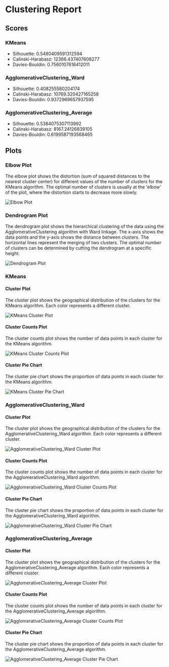 # Clustering Report

## Scores

### KMeans

- Silhouette: 0.5480409591312594
- Calinski-Harabasz: 12366.437407608277
- Davies-Bouldin: 0.7560107616412011

### AgglomerativeClustering_Ward

- Silhouette: 0.408255580204174
- Calinski-Harabasz: 10769.320427165258
- Davies-Bouldin: 0.9372969657937595

### AgglomerativeClustering_Average

- Silhouette: 0.5384075307113992
- Calinski-Harabasz: 8167.24126839105
- Davies-Bouldin: 0.6199587193568465

## Plots

### Elbow Plot

The elbow plot shows the distortion (sum of squared distances to the nearest cluster center) for different values of the number of clusters for the KMeans algorithm. The optimal number of clusters is usually at the 'elbow' of the plot, where the distortion starts to decrease more slowly.

![Elbow Plot](./figures/png/elbow.png)

### Dendrogram Plot

The dendrogram plot shows the hierarchical clustering of the data using the AgglomerativeClustering algorithm with Ward linkage. The x-axis shows the data points and the y-axis shows the distance between clusters. The horizontal lines represent the merging of two clusters. The optimal number of clusters can be determined by cutting the dendrogram at a specific height.

![Dendrogram Plot](reports/figures/png/dendrogram.png)

### KMeans

#### Cluster Plot

The cluster plot shows the geographical distribution of the clusters for the KMeans algorithm. Each color represents a different cluster.

![KMeans Cluster Plot](reports/figures/png/KMeans.png)

#### Cluster Counts Plot

The cluster counts plot shows the number of data points in each cluster for the KMeans algorithm.

![KMeans Cluster Counts Plot](reports/figures/png/KMeans_counts.png)

#### Cluster Pie Chart

The cluster pie chart shows the proportion of data points in each cluster for the KMeans algorithm.

![KMeans Cluster Pie Chart](reports/figures/png/KMeans_pie.png)

### AgglomerativeClustering_Ward

#### Cluster Plot

The cluster plot shows the geographical distribution of the clusters for the AgglomerativeClustering_Ward algorithm. Each color represents a different cluster.

![AgglomerativeClustering_Ward Cluster Plot](reports/figures/png/AgglomerativeClustering_Ward.png)

#### Cluster Counts Plot

The cluster counts plot shows the number of data points in each cluster for the AgglomerativeClustering_Ward algorithm.

![AgglomerativeClustering_Ward Cluster Counts Plot](reports/figures/png/AgglomerativeClustering_Ward_counts.png)

#### Cluster Pie Chart

The cluster pie chart shows the proportion of data points in each cluster for the AgglomerativeClustering_Ward algorithm.

![AgglomerativeClustering_Ward Cluster Pie Chart](reports/figures/png/AgglomerativeClustering_Ward_pie.png)

### AgglomerativeClustering_Average

#### Cluster Plot

The cluster plot shows the geographical distribution of the clusters for the AgglomerativeClustering_Average algorithm. Each color represents a different cluster.

![AgglomerativeClustering_Average Cluster Plot](reports/figures/png/AgglomerativeClustering_Average.png)

#### Cluster Counts Plot

The cluster counts plot shows the number of data points in each cluster for the AgglomerativeClustering_Average algorithm.

![AgglomerativeClustering_Average Cluster Counts Plot](reports/figures/png/AgglomerativeClustering_Average_counts.png)

#### Cluster Pie Chart

The cluster pie chart shows the proportion of data points in each cluster for the AgglomerativeClustering_Average algorithm.

![AgglomerativeClustering_Average Cluster Pie Chart](reports/figures/png/AgglomerativeClustering_Average_pie.png)

